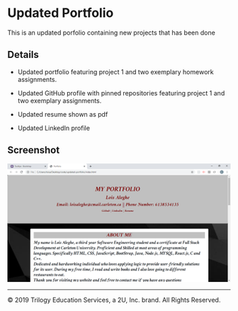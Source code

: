 # Updated Portfolio

This is an updated porfolio containing new projects that has been done


## Details

* Updated portfolio featuring project 1 and two exemplary homework assignments. 

* Updated GitHub profile with pinned repositories featuring project 1 and two exemplary assignments. 

* Updated resume shown as pdf 

* Updated LinkedIn profile

## Screenshot

![The screenshot of one of the prompts](./Images/portfolio.png)



- - -
© 2019 Trilogy Education Services, a 2U, Inc. brand. All Rights Reserved.
